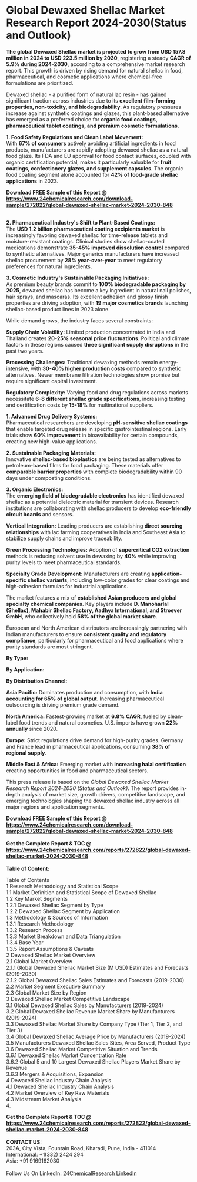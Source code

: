 <h1>Global Dewaxed Shellac Market Research Report 2024-2030(Status and Outlook)</h1><p><strong>The global Dewaxed Shellac market is projected to grow from USD 157.8 million in 2024 to USD 223.5 million by 2030</strong>, registering a steady <strong>CAGR of 5.9% during 2024-2030</strong>, according to a comprehensive market research report. This growth is driven by rising demand for natural shellac in food, pharmaceutical, and cosmetic applications where chemical-free formulations are prioritized.</p><p>Dewaxed shellac - a purified form of natural lac resin - has gained significant traction across industries due to its <strong>excellent film-forming properties, non-toxicity, and biodegradability</strong>. As regulatory pressures increase against synthetic coatings and glazes, this plant-based alternative has emerged as a preferred choice for <strong>organic food coatings, pharmaceutical tablet coatings, and premium cosmetic formulations</strong>.</p><p><strong>1. Food Safety Regulations and Clean Label Movement:</strong><br>
With <strong>67% of consumers</strong> actively avoiding artificial ingredients in food products, manufacturers are rapidly adopting dewaxed shellac as a natural food glaze. Its FDA and EU approval for food contact surfaces, coupled with organic certification potential, makes it particularly valuable for <strong>fruit coatings, confectionery glazes, and supplement capsules</strong>. The organic food coating segment alone accounted for <strong>42% of food-grade shellac applications</strong> in 2023.</p><div><b>Download FREE Sample of this Report @ 
            <a href="https://www.24chemicalresearch.com/download-sample/272822/global-dewaxed-shellac-market-2024-2030-848">
            https://www.24chemicalresearch.com/download-sample/272822/global-dewaxed-shellac-market-2024-2030-848</a></b></div><br><p><strong>2. Pharmaceutical Industry's Shift to Plant-Based Coatings:</strong><br>
The <strong>USD 1.2 billion pharmaceutical coating excipients market</strong> is increasingly favoring dewaxed shellac for time-release tablets and moisture-resistant coatings. Clinical studies show shellac-coated medications demonstrate <strong>35-45% improved dissolution control</strong> compared to synthetic alternatives. Major generics manufacturers have increased shellac procurement by <strong>28% year-over-year</strong> to meet regulatory preferences for natural ingredients.</p><p><strong>3. Cosmetic Industry's Sustainable Packaging Initiatives:</strong><br>
As premium beauty brands commit to <strong>100% biodegradable packaging by 2025</strong>, dewaxed shellac has become a key ingredient in natural nail polishes, hair sprays, and mascaras. Its excellent adhesion and glossy finish properties are driving adoption, with <strong>19 major cosmetics brands</strong> launching shellac-based product lines in 2023 alone.</p><p>While demand grows, the industry faces several constraints:</p><p><strong>Supply Chain Volatility:</strong> Limited production concentrated in India and Thailand creates <strong>20-25% seasonal price fluctuations</strong>. Political and climate factors in these regions caused <strong>three significant supply disruptions</strong> in the past two years.</p><p><strong>Processing Challenges:</strong> Traditional dewaxing methods remain energy-intensive, with <strong>30-40% higher production costs</strong> compared to synthetic alternatives. Newer membrane filtration technologies show promise but require significant capital investment.</p><p><strong>Regulatory Complexity:</strong> Varying food and drug regulations across markets necessitate <strong>6-8 different shellac grade specifications</strong>, increasing testing and certification costs by <strong>15-18%</strong> for multinational suppliers.</p><p><strong>1. Advanced Drug Delivery Systems:</strong><br>
Pharmaceutical researchers are developing <strong>pH-sensitive shellac coatings</strong> that enable targeted drug release in specific gastrointestinal regions. Early trials show <strong>60% improvement</strong> in bioavailability for certain compounds, creating new high-value applications.</p><p><strong>2. Sustainable Packaging Materials:</strong><br>
Innovative <strong>shellac-based bioplastics</strong> are being tested as alternatives to petroleum-based films for food packaging. These materials offer <strong>comparable barrier properties</strong> with complete biodegradability within 90 days under composting conditions.</p><p><strong>3. Organic Electronics:</strong><br>
The <strong>emerging field of biodegradable electronics</strong> has identified dewaxed shellac as a potential dielectric material for transient devices. Research institutions are collaborating with shellac producers to develop <strong>eco-friendly circuit boards</strong> and sensors.</p><p><strong>Vertical Integration:</strong> Leading producers are establishing <strong>direct sourcing relationships</strong> with lac farming cooperatives in India and Southeast Asia to stabilize supply chains and improve traceability.</p><p><strong>Green Processing Technologies:</strong> Adoption of <strong>supercritical CO2 extraction</strong> methods is reducing solvent use in dewaxing by <strong>40%</strong> while improving purity levels to meet pharmaceutical standards.</p><p><strong>Specialty Grade Development:</strong> Manufacturers are creating <strong>application-specific shellac variants</strong>, including low-color grades for clear coatings and high-adhesion formulas for industrial applications.</p><p>The market features a mix of <strong>established Asian producers and global specialty chemical companies</strong>. Key players include <strong>D. Manoharlal (Shellac), Mahabir Shellac Factory, Aadhya International, and Stroever GmbH</strong>, who collectively hold <strong>58% of the global market share</strong>.</p><p>European and North American distributors are increasingly partnering with Indian manufacturers to ensure <strong>consistent quality and regulatory compliance</strong>, particularly for pharmaceutical and food applications where purity standards are most stringent.</p><p><strong>By Type:</strong></p><p><strong>By Application:</strong></p><p><strong>By Distribution Channel:</strong></p><p><strong>Asia Pacific:</strong> Dominates production and consumption, with <strong>India accounting for 65% of global output</strong>. Increasing pharmaceutical outsourcing is driving premium grade demand.</p><p><strong>North America:</strong> Fastest-growing market at <strong>6.8% CAGR</strong>, fueled by clean-label food trends and natural cosmetics. U.S. imports have grown <strong>22% annually</strong> since 2020.</p><p><strong>Europe:</strong> Strict regulations drive demand for high-purity grades. Germany and France lead in pharmaceutical applications, consuming <strong>38% of regional supply</strong>.</p><p><strong>Middle East &amp; Africa:</strong> Emerging market with <strong>increasing halal certification</strong> creating opportunities in food and pharmaceutical sectors.</p><p>This press release is based on the <em>Global Dewaxed Shellac Market Research Report 2024-2030 (Status and Outlook)</em>. The report provides in-depth analysis of market size, growth drivers, competitive landscape, and emerging technologies shaping the dewaxed shellac industry across all major regions and application segments.</p><div><b>Download FREE Sample of this Report @ 
            <a href="https://www.24chemicalresearch.com/download-sample/272822/global-dewaxed-shellac-market-2024-2030-848">
            https://www.24chemicalresearch.com/download-sample/272822/global-dewaxed-shellac-market-2024-2030-848</a></b></div><br><div><b>Get the Complete Report & TOC @ 
            <a href="https://www.24chemicalresearch.com/reports/272822/global-dewaxed-shellac-market-2024-2030-848">
            https://www.24chemicalresearch.com/reports/272822/global-dewaxed-shellac-market-2024-2030-848</a></b></div><br>
            <b>Table of Content:</b><p>Table of Contents<br />
1 Research Methodology and Statistical Scope<br />
1.1 Market Definition and Statistical Scope of Dewaxed Shellac<br />
1.2 Key Market Segments<br />
1.2.1 Dewaxed Shellac Segment by Type<br />
1.2.2 Dewaxed Shellac Segment by Application<br />
1.3 Methodology & Sources of Information<br />
1.3.1 Research Methodology<br />
1.3.2 Research Process<br />
1.3.3 Market Breakdown and Data Triangulation<br />
1.3.4 Base Year<br />
1.3.5 Report Assumptions & Caveats<br />
2 Dewaxed Shellac Market Overview<br />
2.1 Global Market Overview<br />
2.1.1 Global Dewaxed Shellac Market Size (M USD) Estimates and Forecasts (2019-2030)<br />
2.1.2 Global Dewaxed Shellac Sales Estimates and Forecasts (2019-2030)<br />
2.2 Market Segment Executive Summary<br />
2.3 Global Market Size by Region<br />
3 Dewaxed Shellac Market Competitive Landscape<br />
3.1 Global Dewaxed Shellac Sales by Manufacturers (2019-2024)<br />
3.2 Global Dewaxed Shellac Revenue Market Share by Manufacturers (2019-2024)<br />
3.3 Dewaxed Shellac Market Share by Company Type (Tier 1, Tier 2, and Tier 3)<br />
3.4 Global Dewaxed Shellac Average Price by Manufacturers (2019-2024)<br />
3.5 Manufacturers Dewaxed Shellac Sales Sites, Area Served, Product Type<br />
3.6 Dewaxed Shellac Market Competitive Situation and Trends<br />
3.6.1 Dewaxed Shellac Market Concentration Rate<br />
3.6.2 Global 5 and 10 Largest Dewaxed Shellac Players Market Share by Revenue<br />
3.6.3 Mergers & Acquisitions, Expansion<br />
4 Dewaxed Shellac Industry Chain Analysis<br />
4.1 Dewaxed Shellac Industry Chain Analysis<br />
4.2 Market Overview of Key Raw Materials<br />
4.3 Midstream Market Analysis<br />
4.</p><div><b>Get the Complete Report & TOC @ 
            <a href="https://www.24chemicalresearch.com/reports/272822/global-dewaxed-shellac-market-2024-2030-848">
            https://www.24chemicalresearch.com/reports/272822/global-dewaxed-shellac-market-2024-2030-848</a></b></div><br><b>CONTACT US:</b><br>
            203A, City Vista, Fountain Road, Kharadi, Pune, India - 411014<br>
            International: +1(332) 2424 294<br>
            Asia: +91 9169162030 <br><br>
            Follow Us On LinkedIn: <a href="https://www.linkedin.com/company/24chemicalresearch/">24ChemicalResearch LinkedIn</a>